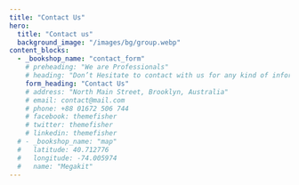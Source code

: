 ```yaml
---
title: "Contact Us"
hero:
  title: "Contact us"
  background_image: "/images/bg/group.webp"
content_blocks:
  - _bookshop_name: "contact_form"
    # preheading: "We are Professionals"
    # heading: "Don’t Hesitate to contact with us for any kind of information"
    form_heading: "Contact Us"
    # address: "North Main Street, Brooklyn, Australia"
    # email: contact@mail.com 
    # phone: +88 01672 506 744 
    # facebook: themefisher
    # twitter: themefisher
    # linkedin: themefisher
  # - _bookshop_name: "map"
  #   latitude: 40.712776
  #   longitude: -74.005974
  #   name: "Megakit"
---
```

